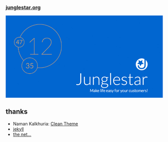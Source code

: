### [junglestar.org](http://junglestar.org)

![Alt text](/assets/jpg/screen.jpg)

## thanks
- Naman Kalkhuria: [Clean Theme](http://knaman2609.github.io/clean/)
- [jekyll](http://jekyllrb.com)
- [the net...](http://www...)
